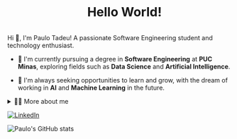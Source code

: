 <!-- Title -->
<div id="user-content-toc">
  <ul align="center">
    <summary><h1 style="display: inline-block">Hello World!</h1></summary>
</div>

<!-- Presentation -->
<p>
  Hi 👋, I'm Paulo Tadeu! A passionate Software Engineering student and technology enthusiast.

  - 🌱 I'm currently pursuing a degree in **Software Engineering** at **PUC Minas**, exploring fields such as **Data Science** and **Artificial Intelligence**.
  
  - 🔭 I'm always seeking opportunities to learn and grow, with the dream of working in **AI** and **Machine Learning** in the future.
</p>

<!-- Dropdown -->
<details>
  <summary>👨‍💻 More about me</summary>

  - 💬 I'm 22 years old and currently living in Brazil. I'm interested in programming languages such as **Python**, **Java**, and **C**. I'm also developing skills in **Data Science**, **Data Analysis**, and **Machine Learning**.

  - ⚡ Besides technology, I enjoy reading, gaming, and staying up-to-date with geek culture. I believe that our hobbies influence our ability to solve problems creatively. \o/
</details>

<!-- Links -->
[![LinkedIn](https://img.shields.io/badge/LinkedIn-0077B5?style=for-the-badge&logo=linkedin&logoColor=white)](https://www.linkedin.com/in/paulo-tadeu-pereira-5082bb2a0//)

<!-- GithubStats -->
![Paulo's GitHub stats](https://github-readme-stats.vercel.app/api?username=paulotadeu&show_icons=true&theme=gotham)





